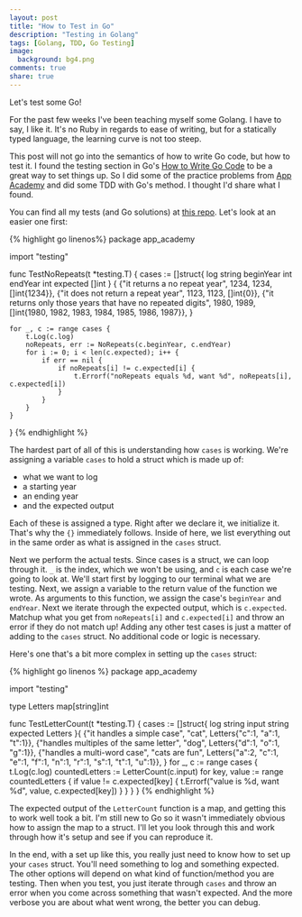 ```yaml
---
layout: post
title: "How to Test in Go"
description: "Testing in Golang"
tags: [Golang, TDD, Go Testing]
image:
  background: bg4.png
comments: true
share: true
---
```

Let's test some Go!

For the past few weeks I've been teaching myself some Golang. I have to say, I like it. It's no Ruby in regards to ease of writing, but for a statically typed language, the learning curve is not too steep. 

This post will not go into the semantics of how to write Go code, but how to test it. I found the testing section in Go's [How to Write Go Code](https://golang.org/doc/code.html#Testing) to be a great way to set things up. So I did some of the practice problems from [App Academy](http://prepwork.appacademy.io/coding-test-2/practice-problems/) and did some TDD with Go's method. I thought I'd share what I found.

You can find all my tests (and Go solutions) at [this repo](https://github.com/trevordjones/app_academy_golang). 
Let's look at an easier one first:

{% highlight go linenos%}
package app_academy

import "testing"

func TestNoRepeats(t *testing.T) {
    cases := []struct{
        log string
        beginYear int
        endYear int
        expected []int
    } {
        {"it returns a no repeat year", 1234, 1234, []int{1234}},
        {"it does not return a repeat year", 1123, 1123, []int{0}},
        {"it returns only those years that have no repeated digits", 1980, 1989, []int{1980, 1982, 1983, 1984, 1985, 1986, 1987}},
    }
    
    for _, c := range cases {
        t.Log(c.log)
        noRepeats, err := NoRepeats(c.beginYear, c.endYear)
        for i := 0; i < len(c.expected); i++ {
            if err == nil {
                if noRepeats[i] != c.expected[i] {
                    t.Errorf("noRepeats equals %d, want %d", noRepeats[i], c.expected[i])
                }
            }
        }
    }
}
{% endhighlight %}

The hardest part of all of this is understanding how `cases` is working. We're assigning a variable `cases` to hold a struct which is made up of:

* what we want to log
* a starting year
* an ending year
* and the expected output

Each of these is assigned a type. Right after we declare it, we initialize it. That's why the `{}` immediately follows. Inside of here, we list everything out in the same order as what is assigned in the `cases` struct.

Next we perform the actual tests. Since cases is a struct, we can loop through it. `_` is the index, which we won't be using, and `c` is each case we're going to look at. We'll start first by logging to our terminal what we are testing. Next, we assign a variable to the return value of the function we wrote. As arguments to this function, we assign the case's `beginYear` and `endYear`. Next we iterate through the expected output, which is `c.expected`. Matchup what you get from `noRepeats[i]` and `c.expected[i]` and throw an error if they do not match up! Adding any other test cases is just a matter of adding to the `cases` struct. No additional code or logic is necessary.

Here's one that's a bit more complex in setting up the `cases` struct:

{% highlight go linenos %}
package app_academy

import "testing"

type Letters map[string]int

func TestLetterCount(t *testing.T) {
    cases := []struct{
        log string
        input string
        expected Letters
    }{
        {"it handles a simple case", "cat", Letters{"c":1, "a":1, "t":1}},
        {"handles multiples of the same letter", "dog", Letters{"d":1, "o":1, "g":1}},
        {"handles a multi-word case", "cats are fun", Letters{"a":2, "c":1, "e":1, "f":1, "n":1, "r":1, "s":1, "t":1, "u":1}},
    }
    for _, c := range cases {
        t.Log(c.log)
        countedLetters := LetterCount(c.input)
        for key, value := range countedLetters {
            if value != c.expected[key] {
                t.Errorf("value is %d, want %d", value, c.expected[key])
            }
        }
    }
}
{% endhighlight %}

The expected output of the `LetterCount` function is a map, and getting this to work well took a bit. I'm still new to Go so it wasn't immediately obvious how to assign the map to a struct. I'll let you look through this and work through how it's setup and see if you can reproduce it.

In the end, with a set up like this, you really just need to know how to set up your `cases` struct. You'll need something to log and something expected. The other options will depend on what kind of function/method you are testing. Then when you test, you just iterate through `cases` and throw an error when you come across something that wasn't expected. And the more verbose you are about what went wrong, the better you can debug.
